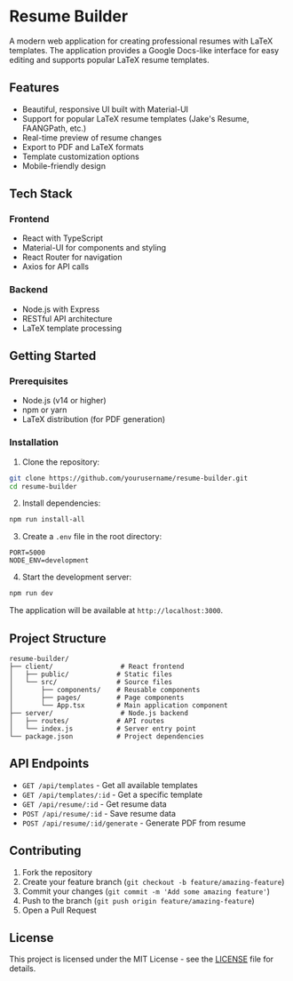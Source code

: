 # Resume Builder

A modern web application for creating professional resumes with LaTeX templates. The application provides a Google Docs-like interface for easy editing and supports popular LaTeX resume templates.

## Features

- Beautiful, responsive UI built with Material-UI
- Support for popular LaTeX resume templates (Jake's Resume, FAANGPath, etc.)
- Real-time preview of resume changes
- Export to PDF and LaTeX formats
- Template customization options
- Mobile-friendly design

## Tech Stack

### Frontend
- React with TypeScript
- Material-UI for components and styling
- React Router for navigation
- Axios for API calls

### Backend
- Node.js with Express
- RESTful API architecture
- LaTeX template processing

## Getting Started

### Prerequisites
- Node.js (v14 or higher)
- npm or yarn
- LaTeX distribution (for PDF generation)

### Installation

1. Clone the repository:
```bash
git clone https://github.com/yourusername/resume-builder.git
cd resume-builder
```

2. Install dependencies:
```bash
npm run install-all
```

3. Create a `.env` file in the root directory:
```env
PORT=5000
NODE_ENV=development
```

4. Start the development server:
```bash
npm run dev
```

The application will be available at `http://localhost:3000`.

## Project Structure

```
resume-builder/
├── client/                 # React frontend
│   ├── public/            # Static files
│   └── src/               # Source files
│       ├── components/    # Reusable components
│       ├── pages/         # Page components
│       └── App.tsx        # Main application component
├── server/                 # Node.js backend
│   ├── routes/            # API routes
│   └── index.js           # Server entry point
└── package.json           # Project dependencies
```

## API Endpoints

- `GET /api/templates` - Get all available templates
- `GET /api/templates/:id` - Get a specific template
- `GET /api/resume/:id` - Get resume data
- `POST /api/resume/:id` - Save resume data
- `POST /api/resume/:id/generate` - Generate PDF from resume

## Contributing

1. Fork the repository
2. Create your feature branch (`git checkout -b feature/amazing-feature`)
3. Commit your changes (`git commit -m 'Add some amazing feature'`)
4. Push to the branch (`git push origin feature/amazing-feature`)
5. Open a Pull Request

## License

This project is licensed under the MIT License - see the [LICENSE](LICENSE) file for details. 